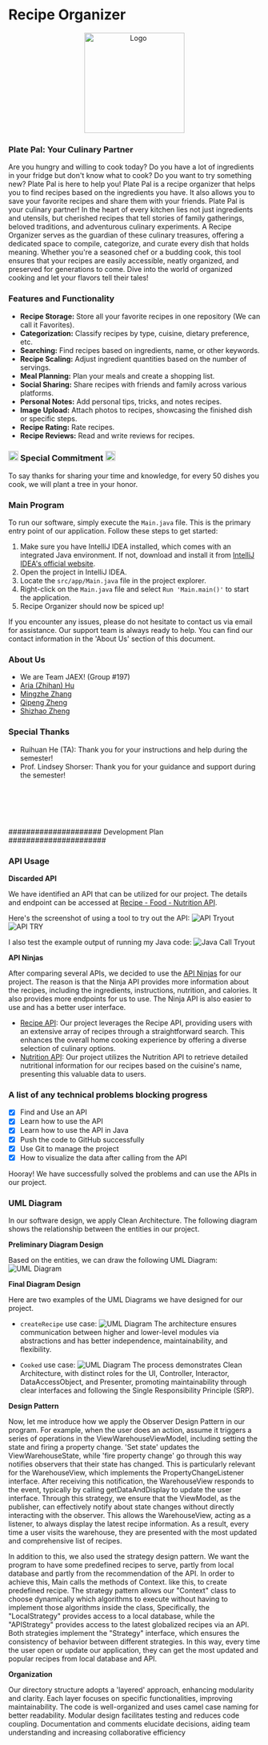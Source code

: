 # Recipe Organizer

<p align="center">
<img src="images/platePal-logo-for-display.png" width="200" height="200" alt="Logo">
</p>

### Plate Pal: Your Culinary Partner

Are you hungry and willing to cook today? Do you have a lot of ingredients in your fridge but don't know what to cook? Do you want to try something new? Plate Pal is here to help you! Plate Pal is a recipe organizer that helps you to find recipes based on the ingredients you have. It also allows you to save your favorite recipes and share them with your friends. Plate Pal is your culinary partner! In the heart of every kitchen lies not just ingredients and utensils, but cherished recipes that tell stories of family gatherings, beloved traditions, and adventurous culinary experiments. A Recipe Organizer serves as the guardian of these culinary treasures, offering a dedicated space to compile, categorize, and curate every dish that holds meaning. Whether you're a seasoned chef or a budding cook, this tool ensures that your recipes are easily accessible, neatly organized, and preserved for generations to come. Dive into the world of organized cooking and let your flavors tell their tales!

### Features and Functionality

- **Recipe Storage:** Store all your favorite recipes in one repository (We can call it Favorites).
- **Categorization:** Classify recipes by type, cuisine, dietary preference, etc.
- **Searching:** Find recipes based on ingredients, name, or other keywords.
- **Recipe Scaling:** Adjust ingredient quantities based on the number of servings.
- **Meal Planning:** Plan your meals and create a shopping list.
- **Social Sharing:** Share recipes with friends and family across various platforms.
- **Personal Notes:** Add personal tips, tricks, and notes recipes.
- **Image Upload:** Attach photos to recipes, showcasing the finished dish or specific steps.
- **Recipe Rating:** Rate recipes.
- **Recipe Reviews:** Read and write reviews for recipes.

### <img src="src/view/tree.png" width="20" height="20" alt="Logo"> Special Commitment <img src="src/view/tree.png" width="20" height="20" alt="Logo">

To say thanks for sharing your time and knowledge, for every 50 dishes you cook, we will plant a tree in your honor.

### Main Program

To run our software, simply execute the `Main.java` file. This is the primary entry point of our application. Follow these steps to get started:

1. Make sure you have IntelliJ IDEA installed, which comes with an integrated Java environment. If not, download and install it from [IntelliJ IDEA's official website](https://www.jetbrains.com/idea/download/).
2. Open the project in IntelliJ IDEA.
3. Locate the `src/app/Main.java` file in the project explorer.
4. Right-click on the `Main.java` file and select `Run 'Main.main()'` to start the application.
5. Recipe Organizer should now be spiced up!

If you encounter any issues, please do not hesitate to contact us via email for assistance. Our support team is always ready to help. You can find our contact information in the 'About Us' section of this document.

### About Us

- We are Team JAEX! (Group #197)
- [Aria (Zhihan) Hu](mailto:aria.hu@mail.utoronto.ca)
- [Mingzhe Zhang](mailto:mzhe.zhang@mail.utoronto.ca)
- [Qipeng Zheng](mailto:jamesqp.zheng@mail.utoronto.ca)
- [Shizhao Zheng](mailto:shizhao.zheng@mail.utoronto.ca)

### Special Thanks

- Ruihuan He (TA): Thank you for your instructions and help during the semester!
- Prof. Lindsey Shorser: Thank you for your guidance and support during the semester!

<br><br><br><br>

##################### Development Plan ######################


### API Usage

**Discarded API**

We have identified an API that can be utilized for our project. The details and endpoint can be accessed at [Recipe - Food - Nutrition API](https://spoonacular-recipe-food-nutrition-v1.p.rapidapi.com/recipes/complexSearch).

Here's the screenshot of using a tool to try out the API: ![API Tryout](images/API_Tryout.png)![API TRY](images/API_TRY.png)

I also test the example output of running my Java code: ![Java Call Tryout](images/Java_Call_Tryout.png)

**API Ninjas**

After comparing several APIs, we decided to use the [API Ninjas](https://api-ninjas.com/) for our project. The reason is that the Ninja API provides more information about the recipes, including the ingredients, instructions, nutrition, and calories. It also provides more endpoints for us to use. The Ninja API is also easier to use and has a better user interface.

- [Recipe API](https://api-ninjas.com/api/recipe): Our project leverages the Recipe API, providing users with an extensive array of recipes through a straightforward search. This enhances the overall home cooking experience by offering a diverse selection of culinary options.
- [Nutrition API](https://api-ninjas.com/api/nutrition): Our project﻿ utilizes the Nutrition API to retrieve detailed nutritional information for our recipes based on the cuisine's name, presenting this valuable data to users.

[//]: # (Screenshots and usage goes here)

### A list of any technical problems blocking progress

- [X] Find and Use an API
- [X] Learn how to use the API
- [X] Learn how to use the API in Java
- [X] Push the code to GitHub successfully
- [X] Use Git to manage the project
- [X] How to visualize the data after calling from the API

Hooray! We have successfully solved the problems and can use the APIs in our project.

### UML Diagram

In our software design, we apply Clean Architecture. The following diagram shows the relationship between the entities in our project.

**Preliminary Diagram Design**

Based on the entities, we can draw the following UML Diagram: ![UML Diagram](images/UML_Diagram_not_transparent.jpg)

**Final Diagram Design**

Here are two examples of the UML Diagrams we have designed for our project.

- `createRecipe` use case: ![UML Diagram](images/UML_Diagram_createRecipe.jpg)
The architecture ensures communication between higher and lower-level modules via abstractions and has better independence, maintainability, and flexibility.

- `Cooked` use case: ![UML Diagram](images/UML_Diagram_Cooked.png)
The process demonstrates Clean Architecture, with distinct roles for the UI, Controller, Interactor, DataAccessObject, and Presenter, promoting maintainability through clear interfaces and following the Single Responsibility Principle (SRP).

**Design Pattern**

Now, let me introduce how we apply the Observer Design Pattern in our program. For example, when the user does an action, assume it triggers a series of operations in the ViewWarehouseViewModel, including setting the state and firing a property change. 'Set state' updates the ViewWarehouseState, while 'fire property change' go through this way notifies observers that their state has changed. This is particularly relevant for the WarehouseView, which implements the PropertyChangeListener interface. After receiving this notification, the WarehouseView responds to the event, typically by calling getDataAndDisplay to update the user interface. Through this strategy, we ensure that the ViewModel, as the publisher, can effectively notify about state changes without directly interacting with the observer. This allows the WarehouseView, acting as a listener, to always display the latest recipe information. As a result, every time a user visits the warehouse, they are presented with the most updated and comprehensive list of recipes.

In addition to this, we also used the strategy design pattern. We want the program to have some predefined recipes to serve, partly from local database and partly from the recommendation of the API. In order to achieve this, Main calls the methods of Context. like this, to create predefined recipe. The strategy pattern allows our "Context" class to choose dynamically which algorithms to execute without having to implement those algorithms inside the class, Specifically, the "LocalStrategy" provides access to a local database, while the "APIStrategy" provides access to the latest globalized recipes via an API. Both strategies implement the "Strategy" interface, which ensures the consistency of behavior between different strategies. In this way, every time the user open or update our application, they can get the most updated and popular recipes from local database and API.

**Organization**

Our directory structure adopts a 'layered' approach, enhancing modularity and clarity. Each layer focuses on specific functionalities, improving maintainability. The code is well-organized and uses camel case naming for better readability. Modular design facilitates testing and reduces code coupling. Documentation and comments elucidate decisions, aiding team understanding and increasing collaborative efficiency



[//]: # (Week of 10/23 Plan:)

[//]: # (Implement the usercase: create_recipe)

[//]: # (controller:Shizhao,Qipeng)

[//]: # (presenter: Mingzhe, Aria)

[//]: # (interactor: Aria, Shizhao,)

[//]: # (data_access_object:Shizhao, Aria, Qiepng, Mingzhe)

[//]: # (Design a low-fidelity UI design: Aria, Shizhao)

